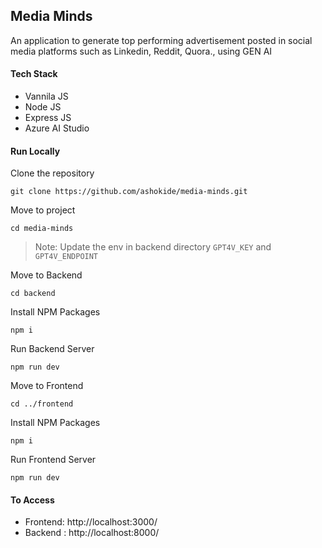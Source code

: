 ## Media Minds
An application to generate top performing advertisement posted in social media platforms such as Linkedin, Reddit, Quora., using GEN AI 

#### Tech Stack
* Vannila JS
* Node JS
* Express JS
* Azure AI Studio

#### Run Locally

Clone the repository
```
git clone https://github.com/ashokide/media-minds.git
```

Move to project
```
cd media-minds
```
> Note: Update the env in backend directory `GPT4V_KEY` and `GPT4V_ENDPOINT`

Move to Backend
```
cd backend
```

Install NPM Packages
```
npm i
```

Run Backend Server
```
npm run dev
```

Move to Frontend
```
cd ../frontend
```

Install NPM Packages
```
npm i
```

Run Frontend Server
```
npm run dev
```

#### To Access
* Frontend: http://localhost:3000/ 
* Backend : http://localhost:8000/
